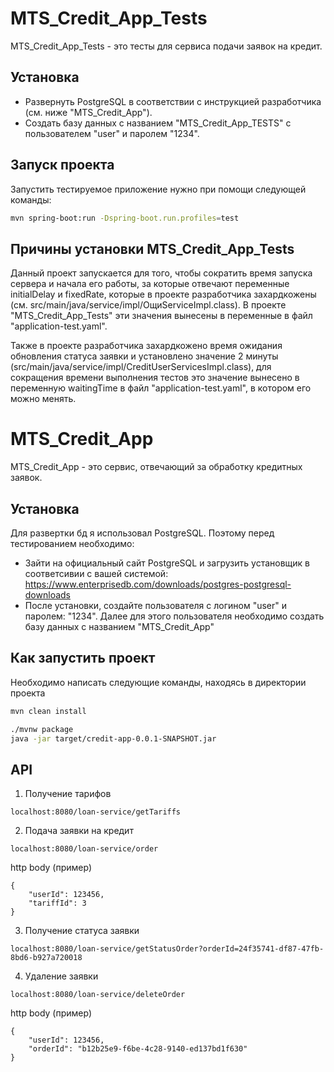 # MTS_Credit_App_Tests
MTS_Credit_App_Tests - это тесты для сервиса подачи заявок на кредит.

## Установка
- Развернуть PostgreSQL в соответствии с инструкцией разработчика (см. ниже "MTS_Credit_App").
- Создать базу данных с названием "MTS_Credit_App_TESTS" с пользователем "user" и паролем "1234".

## Запуск проекта
Запустить тестируемое приложение нужно при помощи следующей команды:
```bash
mvn spring-boot:run -Dspring-boot.run.profiles=test
```

## Причины установки MTS_Credit_App_Tests
Данный проект запускается для того, чтобы сократить время запуска сервера и начала его работы, за которые отвечают переменные initialDelay и fixedRate,
которые в проекте разработчика захардкожены (см. src/main/java/service/impl/ОщиServiceImpl.class).
В проекте "MTS_Credit_App_Tests" эти значения вынесены в переменные в файл "application-test.yaml".

Также в проекте разработчика захардкожено время ожидания обновления статуса заявки и установлено значение 2 минуты (src/main/java/service/impl/CreditUserServicesImpl.class),
для сокращения времени выполнения тестов это значение вынесено в переменную waitingTime в файл "application-test.yaml", в котором его можно менять.


















































# MTS_Credit_App
 MTS_Credit_App - это сервис, отвечающий за обработку кредитных заявок.

## Установка
Для развертки бд я использовал PostgreSQL. Поэтому перед тестированием необходимо:
- Зайти на официальный сайт PostgreSQL и загрузить установщик в соответсивии с вашей системой: https://www.enterprisedb.com/downloads/postgres-postgresql-downloads
- После установки, создайте пользователя с логином "user" и паролем: "1234". Далее для этого пользователя необходимо создать базу данных с названием "MTS_Credit_App"

## Как запустить проект

Необходимо написать следующие команды, находясь в директории проекта

```bash
mvn clean install

./mvnw package
java -jar target/credit-app-0.0.1-SNAPSHOT.jar 
```

## API
1. Получение тарифов
```
localhost:8080/loan-service/getTariffs
```
2. Подача заявки на кредит
```
localhost:8080/loan-service/order
```
http body (пример)
```
{
    "userId": 123456,
    "tariffId": 3
}
```
3. Получение статуса заявки
```
localhost:8080/loan-service/getStatusOrder?orderId=24f35741-df87-47fb-8bd6-b927a720018
```
4. Удаление заявки
```
localhost:8080/loan-service/deleteOrder
```
http body (пример)
```
{
    "userId": 123456,
    "orderId": "b12b25e9-f6be-4c28-9140-ed137bd1f630"
}
```
